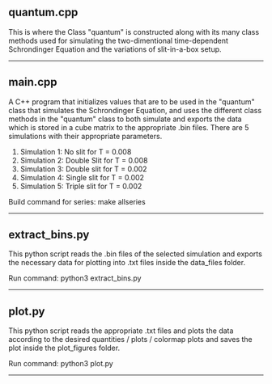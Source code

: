 quantum.cpp
--------
This is where the Class "quantum" is constructed along with its many class methods used for simulating the two-dimentional time-dependent Schrondinger Equation and the variations of slit-in-a-box setup.

--------------------------------------------------

main.cpp
--------
A C++ program that initializes values that are to be used in the "quantum" class that simulates the Schrondinger Equation, and uses the different class methods in the "quantum" class to both simulate and exports the data which is stored in a cube matrix to the appropriate .bin files. There are 5 simulations with their appropriate parameters. 

  1. Simulation 1: No slit for T = 0.008
  2. Simulation 2: Double Slit for T = 0.008
  3. Simulation 3: Double slit for T = 0.002
  4. Simulation 4: Single slit for T = 0.002
  5. Simulation 5: Triple slit for T = 0.002

Build command for series: make allseries

--------------------------------------------------

extract_bins.py
--------
This python script reads the .bin files of the selected simulation and exports the necessary data for plotting into .txt files inside the data_files folder.

Run command: python3 extract_bins.py

--------------------------------------------------

plot.py
--------
This python script reads the appropriate .txt files and plots the data according to the desired quantities / plots / colormap plots and saves the plot inside the plot_figures folder.

Run command: python3 plot.py

--------------------------------------------------
